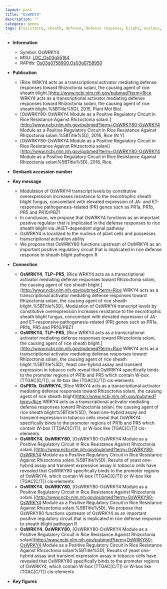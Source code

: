 ```yaml
---
layout: post
title: "OsWRKY4"
description: ""
category: genes
tags: [resistance, sheath, defense, defense response, blight, nucleus, pathogen]
---
```


* **Information**  
    + Symbol: OsWRKY4  
    + MSU: [LOC_Os03g55164](http://rice.plantbiology.msu.edu/cgi-bin/ORF_infopage.cgi?orf=LOC_Os03g55164)  
    + RAPdb: [Os03g0758900](http://rapdb.dna.affrc.go.jp/viewer/gbrowse_details/irgsp1?name=Os03g0758900),[Os03g0758950](http://rapdb.dna.affrc.go.jp/viewer/gbrowse_details/irgsp1?name=Os03g0758950)  

* **Publication**  
    + [Rice WRKY4 acts as a transcriptional activator mediating defense responses toward Rhizoctonia solani, the causing agent of rice sheath blight.](http://www.ncbi.nlm.nih.gov/pubmed?term=Rice WRKY4 acts as a transcriptional activator mediating defense responses toward Rhizoctonia solani, the causing agent of rice sheath blight.%5BTitle%5D), 2015, Plant Mol Biol.
    + [OsWRKY80-OsWRKY4 Module as a Positive Regulatory Circuit in Rice Resistance Against Rhizoctonia solani.](http://www.ncbi.nlm.nih.gov/pubmed?term=OsWRKY80-OsWRKY4 Module as a Positive Regulatory Circuit in Rice Resistance Against Rhizoctonia solani.%5BTitle%5D), 2016, Rice (N Y).
    + [OsWRKY80-OsWRKY4 Module as a Positive Regulatory Circuit in Rice Resistance Against Rhizoctonia solani](http://www.ncbi.nlm.nih.gov/pubmed?term=OsWRKY80-OsWRKY4 Module as a Positive Regulatory Circuit in Rice Resistance Against Rhizoctonia solani%5BTitle%5D), 2016, Rice.

* **Genbank accession number**  

* **Key message**  
    + Modulation of OsWRKY4 transcript levels by constitutive overexpression increases resistance to the necrotrophic sheath blight fungus, concomitant with elevated expression of JA- and ET-responsive pathogenesis-related (PR) genes such as PR1a, PR1b, PR5 and PR10/PBZ1
    + In conclusion, we propose that OsWRKY4 functions as an important positive regulator that is implicated in the defense responses to rice sheath blight via JA/ET-dependent signal pathway
    + OsWRKY4 is localized to the nucleus of plant cells and possesses transcriptional activation ability
    + We propose that OsWRKY80 functions upstream of OsWRKY4 as an important positive regulatory circuit that is implicated in rice defense response to sheath blight pathogen R

* **Connection**  
    + __OsWRKY4__, __TLP~PR5__, [Rice WRKY4 acts as a transcriptional activator mediating defense responses toward Rhizoctonia solani, the causing agent of rice sheath blight.](http://www.ncbi.nlm.nih.gov/pubmed?term=Rice WRKY4 acts as a transcriptional activator mediating defense responses toward Rhizoctonia solani, the causing agent of rice sheath blight.%5BTitle%5D), Modulation of OsWRKY4 transcript levels by constitutive overexpression increases resistance to the necrotrophic sheath blight fungus, concomitant with elevated expression of JA- and ET-responsive pathogenesis-related (PR) genes such as PR1a, PR1b, PR5 and PR10/PBZ1
    + __OsWRKY4__, __TLP~PR5__, [Rice WRKY4 acts as a transcriptional activator mediating defense responses toward Rhizoctonia solani, the causing agent of rice sheath blight.](http://www.ncbi.nlm.nih.gov/pubmed?term=Rice WRKY4 acts as a transcriptional activator mediating defense responses toward Rhizoctonia solani, the causing agent of rice sheath blight.%5BTitle%5D), Yeast one-hybrid assay and transient expression in tobacco cells reveal that OsWRKY4 specifically binds to the promoter regions of PR1b and PR5 which contain W-box (TTGAC[C/T]), or W-box like (TGAC[C/T]) cis-elements
    + __OsPR1b__, __OsWRKY4__, [Rice WRKY4 acts as a transcriptional activator mediating defense responses toward Rhizoctonia solani, the causing agent of rice sheath blight](http://www.ncbi.nlm.nih.gov/pubmed?term=Rice WRKY4 acts as a transcriptional activator mediating defense responses toward Rhizoctonia solani, the causing agent of rice sheath blight%5BTitle%5D), Yeast one-hybrid assay and transient expression in tobacco cells reveal that OsWRKY4 specifically binds to the promoter regions of PR1b and PR5 which contain W-box (TTGAC[C/T]), or W-box like (TGAC[C/T]) cis-elements.
    + __OsWRKY4__, __OsWRKY80__, [OsWRKY80-OsWRKY4 Module as a Positive Regulatory Circuit in Rice Resistance Against Rhizoctonia solani.](http://www.ncbi.nlm.nih.gov/pubmed?term=OsWRKY80-OsWRKY4 Module as a Positive Regulatory Circuit in Rice Resistance Against Rhizoctonia solani.%5BTitle%5D), Results of yeast one-hybrid assay and transient expression assay in tobacco cells have revealed that OsWRKY80 specifically binds to the promoter regions of OsWRKY4, which contain W-box (TTGAC[C/T]) or W-box like (TGAC[C/T]) cis-elements
    + __OsWRKY4__, __OsWRKY80__, [OsWRKY80-OsWRKY4 Module as a Positive Regulatory Circuit in Rice Resistance Against Rhizoctonia solani.](http://www.ncbi.nlm.nih.gov/pubmed?term=OsWRKY80-OsWRKY4 Module as a Positive Regulatory Circuit in Rice Resistance Against Rhizoctonia solani.%5BTitle%5D), We propose that OsWRKY80 functions upstream of OsWRKY4 as an important positive regulatory circuit that is implicated in rice defense response to sheath blight pathogen R
    + __OsWRKY4__, __OsWRKY80__, [OsWRKY80-OsWRKY4 Module as a Positive Regulatory Circuit in Rice Resistance Against Rhizoctonia solani](http://www.ncbi.nlm.nih.gov/pubmed?term=OsWRKY80-OsWRKY4 Module as a Positive Regulatory Circuit in Rice Resistance Against Rhizoctonia solani%5BTitle%5D), Results of yeast one-hybrid assay and transient expression assay in tobacco cells have revealed that OsWRKY80 specifically binds to the promoter regions of OsWRKY4, which contain W-box (TTGAC[C/T]) or W-box like (TGAC[C/T]) cis-elements

* **Key figures**  


